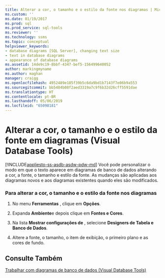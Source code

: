 ```yaml
---
title: Alterar a cor, o tamanho e o estilo da fonte nos diagramas | Microsoft Docs
ms.custom: ''
ms.date: 01/19/2017
ms.prod: sql
ms.prod_service: sql-tools
ms.reviewer: ''
ms.technology: ssms
ms.topic: conceptual
helpviewer_keywords:
- database diagrams [SQL Server], changing text size
- text in database diagrams
- appearance of database diagrams
ms.assetid: 14de9c19-8bbf-4347-bef5-156499640052
author: markingmyname
ms.author: maghan
manager: craigg
ms.openlocfilehash: 4952489e185f39b5c6da9bd1b7143f7e06b9a553
ms.sourcegitcommit: bb5484b08f2aed3319a7c9f6b32d26cff5591dae
ms.translationtype: HT
ms.contentlocale: pt-BR
ms.lasthandoff: 05/06/2019
ms.locfileid: "65098181"
---
```

# <a name="change-the-font-color-size-and-style-in-diagrams-visual-database-tools"></a>Alterar a cor, o tamanho e o estilo da fonte em diagramas (Visual Database Tools)
[!INCLUDE[appliesto-ss-asdb-asdw-pdw-md](../../includes/appliesto-ss-asdb-asdw-pdw-md.md)]
Você pode personalizar o modo em que o texto aparece em diagramas de banco de dados alterando a cor, a fonte, o tamanho e estilo da fonte. As mudanças são aplicadas aos diagramas novos e aos diagramas existentes quando eles são modificados.  
  
### <a name="to-change-the-font-color-size-and-style-in-diagrams"></a>Para alterar a cor, o tamanho e o estilo da fonte nos diagramas  
  
1.  No menu **Ferramentas** , clique em **Opções**.  
  
2.  Expanda **Ambiente**e depois clique em **Fontes e Cores**.  
  
3.  Na lista **Mostrar configurações de** , selecione **Designers de Tabela e Banco de Dados**.  
  
4.  Altere a fonte, o tamanho, o item de exibição, o primeiro plano e as cores de fundo.  
  
## <a name="see-also"></a>Consulte Também  
[Trabalhar com diagramas de banco de dados &#40;Visual Database Tools&#41;](../../ssms/visual-db-tools/work-with-database-diagrams-visual-database-tools.md)  
  

